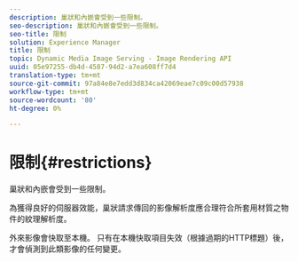 ```yaml
---
description: 巢狀和內嵌會受到一些限制。
seo-description: 巢狀和內嵌會受到一些限制。
seo-title: 限制
solution: Experience Manager
title: 限制
topic: Dynamic Media Image Serving - Image Rendering API
uuid: 05e97255-db4d-4587-94d2-a7ea608ff7d4
translation-type: tm+mt
source-git-commit: 97a84e8e7edd3d834ca42069eae7c09c00d57938
workflow-type: tm+mt
source-wordcount: '80'
ht-degree: 0%

---
```



# 限制{#restrictions}

巢狀和內嵌會受到一些限制。

為獲得良好的伺服器效能，巢狀請求傳回的影像解析度應合理符合所套用材質之物件的紋理解析度。

外來影像會快取至本機。 只有在本機快取項目失效（根據過期的HTTP標題）後，才會偵測到此類影像的任何變更。
